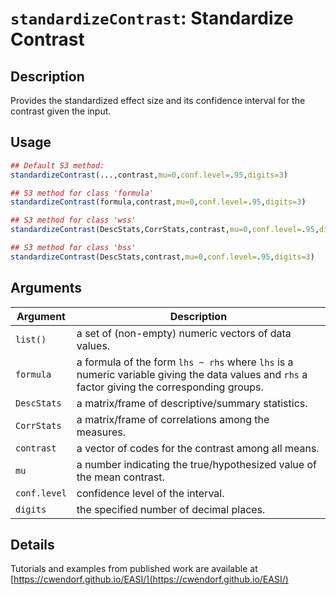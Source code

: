 # `standardizeContrast`: Standardize Contrast

## Description

Provides the standardized effect size and its confidence interval for the contrast given the input.

## Usage

```r
## Default S3 method:
standardizeContrast(...,contrast,mu=0,conf.level=.95,digits=3)

## S3 method for class 'formula'
standardizeContrast(formula,contrast,mu=0,conf.level=.95,digits=3)

## S3 method for class 'wss'
standardizeContrast(DescStats,CorrStats,contrast,mu=0,conf.level=.95,digits=3)

## S3 method for class 'bss'
standardizeContrast(DescStats,contrast,mu=0,conf.level=.95,digits=3)
```


## Arguments

Argument      |Description
------------- |----------------
```list()```     |     a set of (non-empty) numeric vectors of data values.
```formula```     |     a formula of the form `lhs ~ rhs` where `lhs` is a numeric variable giving the data values and `rhs` a factor giving the corresponding groups.
```DescStats```     |     a matrix/frame of descriptive/summary statistics.
```CorrStats```     |     a matrix/frame of correlations among the measures.
```contrast```     |     a vector of codes for the contrast among all means.
```mu```     |     a number indicating the true/hypothesized value of the mean contrast.
```conf.level```     |     confidence level of the interval.
```digits```     |     the specified number of decimal places.

## Details


 Tutorials and examples from published work are available at [https://cwendorf.github.io/EASI/](https://cwendorf.github.io/EASI/) 


